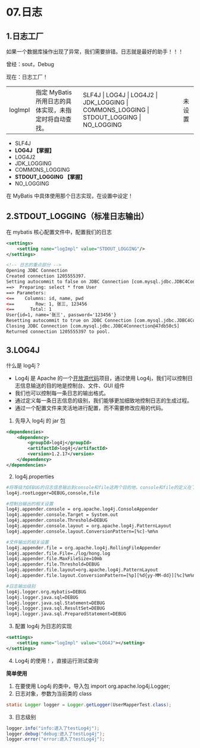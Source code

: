 # 07.日志

## 1.日志工厂

如果一个数据库操作出现了异常，我们需要排错。日志就是最好的助手！！！

曾经：sout，Debug

现在：日志工厂！

|         |                                                       |                                                                                                                    |        |
| ------- | ----------------------------------------------------- | ------------------------------------------------------------------------------------------------------------------ | ------ |
| logImpl | 指定 MyBatis 所用日志的具体实现，未指定时将自动查找。 | SLF4J &#124; LOG4J &#124; LOG4J2 &#124; JDK_LOGGING &#124; COMMONS_LOGGING &#124; STDOUT_LOGGING &#124; NO_LOGGING | 未设置 |

- SLF4J
- **LOG4J 【掌握】**
- LOG4J2
- JDK_LOGGING
- COMMONS_LOGGING
- **STDOUT_LOGGING 【掌握】**
- NO_LOGGING

在 MyBatis 中具体使用那个日志实现，在设置中设定！

## 2.STDOUT_LOGGING（标准日志输出）

在 mybatis 核心配置文件中，配置我们的日志

```xml
<settings>
    <setting name="logImpl" value="STDOUT_LOGGING"/>
</settings>
```

```xml
<!-- 日志的重点部分 -->
Opening JDBC Connection
Created connection 1205555397.
Setting autocommit to false on JDBC Connection [com.mysql.jdbc.JDBC4Connection@47db50c5]
==>  Preparing: select * from User
==> Parameters:
<==    Columns: id, name, pwd
<==        Row: 1, 张三, 123456
<==      Total: 1
User{id=1, name='张三', password='123456'}
Resetting autocommit to true on JDBC Connection [com.mysql.jdbc.JDBC4Connection@47db50c5]
Closing JDBC Connection [com.mysql.jdbc.JDBC4Connection@47db50c5]
Returned connection 1205555397 to pool.
```

## 3.LOG4J

什么是 log4j？

- Log4j 是 Apache 的一个[开放源代码](https://baike.sogou.com/lemma/ShowInnerLink.htm?lemmaId=269184&ss_c=ssc.citiao.link)项目，通过使用 Log4j，我们可以控制日志信息输送的目的地是控制台、文件、GUI 组件
- 我们也可以控制每一条日志的输出格式。
- 通过定义每一条日志信息的级别，我们能够更加细致地控制日志的生成过程。
- 通过一个配置文件来灵活地进行配置，而不需要修改应用的代码。

1. 先导入 log4j 的 jar 包

```xml
<dependencies>
    <dependency>
        <groupId>log4j</groupId>
        <artifactId>log4j</artifactId>
        <version>1.2.17</version>
    </dependency>
</dependencies>
```

2. log4j.properties

```bash
#将等级为DEBUG的日志信息输出到console和file这两个目的地，console和file的定义在下面的代码
log4j.rootLogger=DEBUG,console,file

#控制台输出的相关设置
log4j.appender.console = org.apache.log4j.ConsoleAppender
log4j.appender.console.Target = System.out
log4j.appender.console.Threshold=DEBUG
log4j.appender.console.layout = org.apache.log4j.PatternLayout
log4j.appender.console.layout.ConversionPattern=[%c]-%m%n

#文件输出的相关设置
log4j.appender.file = org.apache.log4j.RollingFileAppender
log4j.appender.file.File=./log/hong.log
log4j.appender.file.MaxFileSize=10mb
log4j.appender.file.Threshold=DEBUG
log4j.appender.file.layout=org.apache.log4j.PatternLayout
log4j.appender.file.layout.ConversionPattern=[%p][%d{yy-MM-dd}][%c]%m%n

#日志输出级别
log4j.logger.org.mybatis=DEBUG
log4j.logger.java.sql=DEBUG
log4j.logger.java.sql.Statement=DEBUG
log4j.logger.java.sql.ResultSet=DEBUG
log4j.logger.java.sql.PreparedStatement=DEBUG
```

3. 配置 log4j 为日志的实现

```xml
<settings>
    <setting name="logImpl" value="LOG4J"></setting>
</settings>
```

4. Log4j 的使用！，直接运行测试查询

**简单使用**

1. 在要使用 Log4j 的类中，导入包 import org.apache.log4j.Logger;
2. 日志对象，参数为当前类的 class

```java
static Logger logger = Logger.getLogger(UserMapperTest.class);
```

3. 日志级别

```java
logger.info("info:进入了testLog4j");
logger.debug("debug:进入了testLog4j");
logger.error("error:进入了testLog4j");
```
 
 